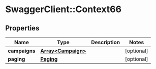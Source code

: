 # SwaggerClient::Context66

## Properties
Name | Type | Description | Notes
------------ | ------------- | ------------- | -------------
**campaigns** | [**Array&lt;Campaign&gt;**](Campaign.md) |  | [optional] 
**paging** | [**Paging**](Paging.md) |  | [optional] 


